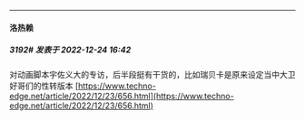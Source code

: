 

*****

####  洛热赖  
##### 3192#       发表于 2022-12-24 16:42

对动画脚本宇佐义大的专访，后半段挺有干货的，比如瑞贝卡是原来设定当中大卫好哥们的性转版本
[https://www.techno-edge.net/article/2022/12/23/656.html](https://www.techno-edge.net/article/2022/12/23/656.html)


